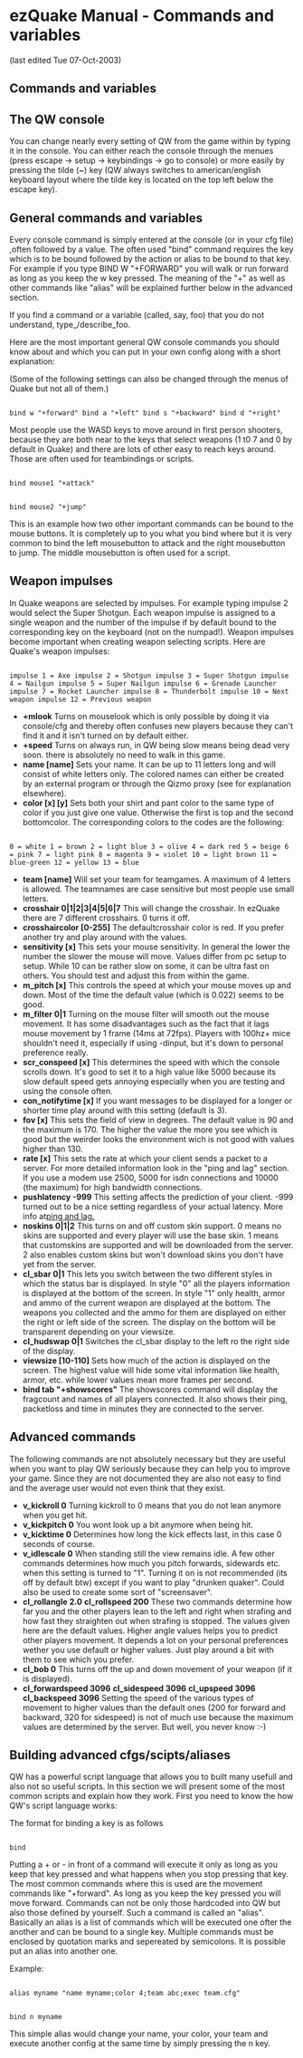 # ezQuake Manual - Commands and variables
(last edited Tue 07-Oct-2003)

## Commands and variables

## The QW console

You can change nearly every setting of QW from the game within by typing it in the console. You can either reach the console through the menues (press escape -> setup -> keybindings -> go to console) or more easily by pressing the tilde (~) key (QW always switches to american/english keyboard layout where the tilde key is located on the top left below the escape key).
## General commands and variables

Every console command is simply entered at the console (or in your cfg file) ,often followed by a value. The often used "bind" command requires the key which is to be bound followed by the action or alias to be bound to that key. For example if you type BIND W "+FORWARD" you will walk or run forward as long as you keep the w key pressed. The meaning of the "+" as well as other commands like "alias" will be explained further below in the advanced section.

If you find a command or a variable (called, say, foo) that you do not understand, type_/describe_foo.

Here are the most important general QW console commands you should know about and which you can put in your own config along with a short explanation:

(Some of the following settings can also be changed through the menus of Quake but not all of them.)

```

bind w "+forward" bind a "+left" bind s "+backward" bind d "+right"
```


Most people use the WASD keys to move around in first person shooters, because they are both near to the keys that select weapons (1 t0 7 and 0 by default in Quake) and there are lots of other easy to reach keys around. Those are often used for teambindings or scripts.

```

bind mouse1 "+attack"
```


```

bind mouse2 "+jump"
```


This is an example how two other important commands can be bound to the mouse buttons. It is completely up to you what you bind where but it is very common to bind the left mousebutton to attack and the right mousebutton to jump. The middle mousebutton is often used for a script.
## Weapon impulses

In Quake weapons are selected by impulses. For example typing impulse 2 would select the Super Shotgun. Each weapon impulse is assigned to a single weapon and the number of the impulse if by default bound to the corresponding key on the keyboard (not on the numpad!). Weapon impulses become important when creating weapon selecting scripts. Here are Quake's weapon impulses:

```

impulse 1 = Axe impulse 2 = Shotgun impulse 3 = Super Shotgun impulse 4 = Nailgun impulse 5 = Super Nailgun impulse 6 = Grenade Launcher impulse 7 = Rocket Launcher impulse 8 = Thunderbolt impulse 10 = Next weapon impulse 12 = Previous weapon
```


- **+mlook** Turns on mouselook which is only possible by doing it via console/cfg and thereby often confuses new players because they can't find it and it isn't turned on by default either.
- **+speed** Turns on always run, in QW being slow means being dead very soon. there is absolutely no need to walk in this game.
- **name [name]** Sets your name. It can be up to 11 letters long and will consist of white letters only. The colored names can either be created by an external program or through the Qizmo proxy (see for explanation elsewhere).
- **color [x] [y]** Sets both your shirt and pant color to the same type of color if you just give one value. Otherwise the first is top and the second bottomcolor. The corresponding colors to the codes are the following:
```

0 = white 1 = brown 2 = light blue 3 = olive 4 = dark red 5 = beige 6 = pink 7 = light pink 8 = magenta 9 = violet 10 = light brown 11 = blue-green 12 = yellow 13 = blue
```


- **team [name]** Will set your team for teamgames. A maximum of 4 letters is allowed. The teamnames are case sensitive but most people use small letters.
- **crosshair 0|1|2|3|4|5|6|7** This will change the crosshair. In ezQuake there are 7 different crosshairs. 0 turns it off.
- **crosshaircolor [0-255]** The defaultcrosshair color is red. If you prefer another try and play around with the values.
- **sensitivity [x]** This sets your mouse sensitivity. In general the lower the number the slower the mouse will move. Values differ from pc setup to setup. While 10 can be rather slow on some, it can be ultra fast on others. You should test and adjust this from within the game.
- **m_pitch [x]** This controls the speed at which your mouse moves up and down. Most of the time the default value (which is 0.022) seems to be good.
- **m_filter 0|1** Turning on the mouse filter will smooth out the mouse movement. It has some disadvantages such as the fact that it lags mouse movement by 1 frame (14ms at 72fps). Players with 100hz+ mice shouldn't need it, especially if using -dinput, but it's down to personal preference really.
- **scr_conspeed [x]** This determines the speed with which the console scrolls down. It's good to set it to a high value like 5000 because its slow default speed gets annoying especially when you are testing and using the console often.
- **con_notifytime [x]** If you want messages to be displayed for a longer or shorter time play around with this setting (default is 3).
- **fov [x]** This sets the field of view in degrees. The default value is 90 and the maximum is 170. The higher the value the more you see which is good but the weirder looks the environment wich is not good with values higher than 130.
- **rate [x]** This sets the rate at which your client sends a packet to a server. For more detailed information look in the "ping and lag" section. If you use a modem use 2500, 5000 for isdn connections and 10000 (the maximum) for high bandwidth connections.
- **pushlatency -999** This setting affects the prediction of your client. -999 turned out to be a nice setting regardless of your actual latency. More info at[ping and lag.](ping_lag.md)
- **noskins 0|1|2** This turns on and off custom skin support. 0 means no skins are supported and every player will use the base skin. 1 means that customskins are supported and will be downloaded from the server. 2 also enables custom skins but won't download skins you don't have yet from the server.
- **cl_sbar 0|1** This lets you switch between the two different styles in which the status bar is displayed. In style "0" all the players information is displayed at the bottom of the screen. In style "1" only health, armor and ammo of the current weapon are displayed at the bottom. The weapons you collected and the ammo for them are displayed on either the right or left side of the screen. The display on the bottom will be transparent depending on your viewsize.
- **cl_hudswap 0|1** Switches the cl_sbar display to the left ro the right side of the display.
- **viewsize [10-110]** Sets how much of the action is displayed on the screen. The highest value will hide some vital information like health, armor, etc. while lower values mean more frames per second.
- **bind tab "+showscores"** The showscores command will display the fragcount and names of all players connected. It also shows their ping, packetloss and time in minutes they are connected to the server.

## Advanced commands

The following commands are not absolutely necessary but they are useful when you want to play QW seriously because they can help you to improve your game. Since they are not documented they are also not easy to find and the average user would not even think that they exist.

- **v_kickroll 0** Turning kickroll to 0 means that you do not lean anymore when you get hit.
- **v_kickpitch 0** You wont look up a bit anymore when being hit.
- **v_kicktime 0** Determines how long the kick effects last, in this case 0 seconds of course.
- **v_idlescale 0** When standing still the view remains idle. A few other commands determines how much you pitch forwards, sidewards etc. when this setting is turned to "1". Turning it on is not recommended (its off by default btw) except if you want to play "drunken quaker". Could also be used to create some sort of "screensaver".
- **cl_rollangle 2.0** **cl_rollspeed 200** These two commands determine how far you and the other players lean to the left and right when strafing and how fast they straighten out when strafing is stopped. The values given here are the default values. Higher angle values helps you to predict other players movement. It depends a lot on your personal preferences wether you use default or higher values. Just play around a bit with them to see which you prefer.
- **cl_bob 0** This turns off the up and down movement of your weapon (if it is displayed).
- **cl_forwardspeed 3096** **cl_sidespeed 3096** **cl_upspeed 3096** **cl_backspeed 3096** Setting the speed of the various types of movement to higher values than the default ones (200 for forward and backward, 320 for sidespeed) is not of much use because the maximum values are determined by the server. But well, you never know :-)

## Building advanced cfgs/scipts/aliases

QW has a powerful script language that allows you to built many usefull and also not so useful scripts. In this section we will present some of the most common scripts and explain how they work. First you need to know the how QW's script language works:

The format for binding a key is as follows

```

bind
```


Putting a + or - in front of a command will execute it only as long as you keep that key pressed and what happens when you stop pressing that key. The most common commands where this is used are the movement commands like "+forward". As long as you keep the key pressed you will move forward. Commands can not be only those hardcoded into QW but also those defined by yourself. Such a command is called an "alias". Basically an alias is a list of commands which will be executed one ofter the another and can be bound to a single key. Multiple commands must be enclosed by quotation marks and sepereated by semicolons. It is possible put an alias into another one.

Example:

```

alias myname "name myname;color 4;team abc;exec team.cfg"
```


```

bind n myname
```


This simple alias would change your name, your color, your team and execute another config at the same time by simply pressing the n key.
